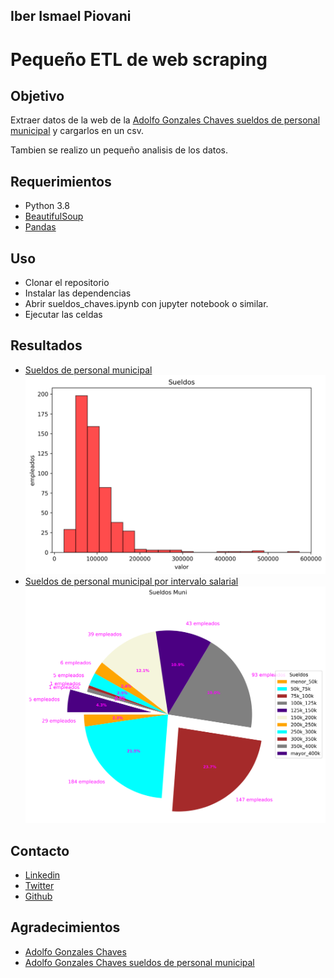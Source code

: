 ## Iber Ismael Piovani

# Pequeño ETL de web scraping

## Objetivo

Extraer datos de la web de la [Adolfo Gonzales Chaves sueldos de personal municipal](http://gonzaleschaves.gob.ar/sueldos-del-personal-municipal/sueldos-liquidos-julio-2022/) y cargarlos en un csv.

Tambien se realizo un pequeño analisis de los datos.

## Requerimientos

- Python 3.8
- [BeautifulSoup](https://www.crummy.com/software/BeautifulSoup/bs4/doc/)
- [Pandas](https://pandas.pydata.org/docs/)

## Uso

- Clonar el repositorio
- Instalar las dependencias
- Abrir sueldos_chaves.ipynb con jupyter notebook o similar.
- Ejecutar las celdas

## Resultados

- [Sueldos de personal municipal](graficos\sueldos.png)
  <img src="graficos/sueldos.png" alt="Sueldos de personal municipal" width="500"/>
- [Sueldos de personal municipal por intervalo salarial](graficos\sueldos_torta.png)
  <img src="graficos/sueldos_torta.png" alt="Sueldos de personal municipal por intervalo salarial" width="500"/>

## Contacto

- [Linkedin](https://www.linkedin.com/in/iber-ismael-piovani-8b35bbba/)
- [Twitter](https://twitter.com/laimas)
- [Github](https://github.com/Vosinepi)

## Agradecimientos

- [Adolfo Gonzales Chaves](http://gonzaleschaves.gob.ar/)
- [Adolfo Gonzales Chaves sueldos de personal municipal](http://gonzaleschaves.gob.ar/sueldos-del-personal-municipal/sueldos-liquidos-julio-2022/)
